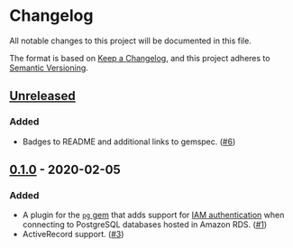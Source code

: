 # Changelog

All notable changes to this project will be documented in this file.

The format is based on [Keep a Changelog](https://keepachangelog.com/en/1.0.0/), and this project adheres to [Semantic Versioning](https://semver.org/spec/v2.0.0.html).

## [Unreleased]

### Added
* Badges to README and additional links to gemspec. ([#6](https://github.com/haines/pg-aws_rds_iam/pull/6))

## [0.1.0] - 2020-02-05

### Added
* A plugin for the [`pg` gem](https://rubygems.org/gems/pg) that adds support for [IAM authentication](https://docs.aws.amazon.com/AmazonRDS/latest/UserGuide/UsingWithRDS.IAMDBAuth.html) when connecting to PostgreSQL databases hosted in Amazon RDS. ([#1](https://github.com/haines/pg-aws_rds_iam/pull/1))
* ActiveRecord support. ([#3](https://github.com/haines/pg-aws_rds_iam/pull/3))

[Unreleased]: https://github.com/haines/pg-aws_rds_iam/compare/v0.1.0...HEAD
[0.1.0]: https://github.com/haines/pg-aws_rds_iam/compare/64168051a8ef5f32a13632d8ef0b7da00d0056bc...v0.1.0
